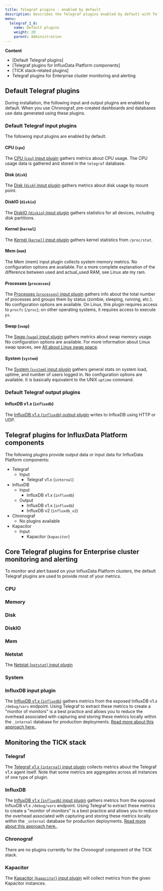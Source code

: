 ```yaml
---
title: Telegraf plugins - enabled by default
description: Describes the Telegraf plugins enabled by default with Telegraf installations.
menu:
  telegraf_1_8:
    name: Default plugins
    weight: 20
    parent: Administration
---
```


**Content**
* [Default Telegraf plugins]
* [Telegraf plugins for InfluxData Platform components]
* [TICK stack-related plugins]
* Telegraf plugins for Enterprise cluster monitoring and alerting


## Default Telegraf plugins

During installation, the following input and output plugins are enabled by default. When you use Chronograf, pre-created dashboards and databases use data generated using these plugins.

### Default Telegraf input plugins

The following input plugins are enabled by default.

#### CPU (`cpu`)

The [CPU (`cpu`) input plugin](https://github.com/influxdata/telegraf/blob/release-1.8/plugins/inputs/system/CPU_README.md) gathers metrics about CPU usage. The CPU usage data is gathered and stored in the `telegraf` database.

#### Disk (`disk`)

The [Disk (`disk`) input plugin](hhttps://github.com/influxdata/telegraf/blob/release-1.8/plugins/inputs/system/DISK_README.md) gathers metrics about disk usage by mount point.

#### DiskIO (`diskio`)

The [DiskIO (`diskio`) input plugin](https://github.com/influxdata/telegraf/blob/release-1.8/plugins/inputs/system/DISKIO_README.md) gathers statistics for all devices, including disk partitions.

#### Kernel (`kernel`)

The [Kernel (`kernel`) input plugin](https://github.com/influxdata/telegraf/blob/release-1.8/plugins/inputs/system/KERNEL_README.md) gathers kernel statistics from `/proc/stat`.

#### Mem (`mem`)

The Mem (mem) input plugin collects system memory metrics. No configuration options are available. For a more complete explanation of the difference between used and actual_used RAM, see Linux ate my ram.

#### Processes (`processes`)

The [Processes (`processes`) input plugin](https://github.com/influxdata/telegraf/blob/release-1.8/plugins/inputs/system/PROCESSES_README.md)
gathers info about the total number of processes and groups them by status (zombie, sleeping, running, etc.). No configuration options are available. On Linux, this plugin requires access to `procfs` (`/proc`); on other operating systems, it requires access to execute `ps`.

#### Swap (`swap`)

The [Swap (`swap`) input plugin](https://github.com/influxdata/telegraf/blob/release-1.8/plugins/inputs/system/SWAP_README.md) gathers metrics about swap memory usage. No configuration options are available. For more information about Linux swap spaces, see [All about Linux swap space](https://www.linux.com/news/all-about-linux-swap-space).

#### System (`system`)

The [System (`system`) input plugin](https://github.com/influxdata/telegraf/blob/release-1.8/plugins/inputs/system/SYSTEM_README.md) gathers general stats on system load, uptime, and number of users logged in. No configuration options are available. It is basically equivalent to the UNIX `uptime` command.

### Default Telegraf output plugins

#### InfluxDB v1.x (`influxdb`)

The [InfluxDB v1.x (`influxdb`) output plugin](https://github.com/influxdata/telegraf/tree/release-1.8/plugins/outputs/influxdb) writes to InfluxDB using HTTP or UDP.


## Telegraf plugins for InfluxData Platform components

The following plugins provide output data or input data for InfluxData Platform components:

* Telegraf
  - Input
    - Telegraf v1.x (`internal`)
* InfluxDB
  - Input
    - InfluxDB v1.x (`influxdb`)
  - Output
    - InfluxDB v1.x (`influxdb`)
    - InfluxDB v2 (`influxdb_v2`)
* Chronograf
  - No plugins available
* Kapacitor
  - Input
    - Kapacitor (`kapacitor`)


## Core Telegraf plugins for Enterprise cluster monitoring and alerting

To monitor and alert based on your InfluxData Platform clusters, the default Telegraf plugins are used to provide most of your metrics.

### CPU
### Memory
### Disk
### DiskIO
### Mem
### Netstat

The [Netstat (`netstat`) input plugin](https://github.com/influxdata/telegraf/blob/release-1.8/plugins/inputs/net/NETSTAT_README.md)

### System
### InfluxDB input plugin

The [InfluxDB v1.x (`influxdb`)](https://github.com/influxdata/telegraf/tree/release-1.8/plugins/inputs/influxdb) gathers metrics from the exposed InfluxDB v1.x `/debug/vars` endpoint.  Using Telegraf to extract these metrics to create a "monitor of monitors" is a best practice and allows you to reduce the overhead associated with
capturing and storing these metrics locally within the `_internal` database for production deployments.
[Read more about this approach here.](https://www.influxdata.com/blog/influxdb-debugvars-endpoint/).


## Monitoring the TICK stack

### Telegraf

The [Telegraf v1.x (`internal`) input plugin](https://github.com/influxdata/telegraf/tree/release-1.8/plugins/inputs/internal) collects metrics about the Telegraf v1.x agent itself.
Note that some metrics are aggregates across all instances of one type of plugin.

### InfluxDB

The [InfluxDB v1.x (`influxdb`) input plugin](https://github.com/influxdata/telegraf/tree/release-1.8/plugins/inputs/influxdb) gathers metrics from the exposed InfluxDB v1.x `/debug/vars` endpoint.  Using Telegraf to extract these metrics to create a "monitor of monitors" is a best practice and allows you to reduce the overhead associated with
capturing and storing these metrics locally within the `_internal` database for production deployments.
[Read more about this approach here.](https://www.influxdata.com/blog/influxdb-debugvars-endpoint/).

### Chronograf

There are no plugins currently for the Chronograf component of the TICK stack.

### Kapacitor

The [Kapacitor (`kapacitor`) input plugin](https://github.com/influxdata/telegraf/tree/release-1.8/plugins/inputs/kapacitor) will collect metrics from the given Kapacitor instances.
